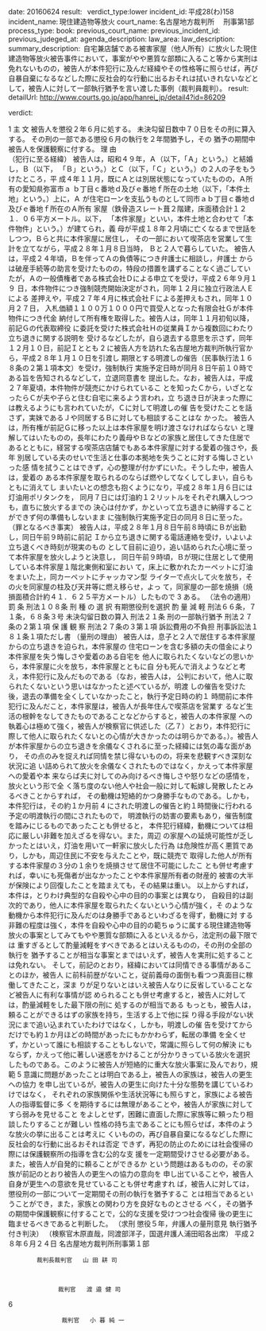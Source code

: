 
date: 20160624
result:  
verdict_type:lower
incident_id: 平成28(わ)158
incident_name: 現住建造物等放火
court_name: 名古屋地方裁判所 　刑事第1部
process_type:
book: 
previous_court_name:
previous_incident_id:
previous_judeged_at:
agenda_description: 
law_area: 
law_description: 
summary_description:  自宅兼店舗である被害家屋（他人所有）に放火した現住建造物等放火被告事件において，事案がやや悪質な部類に入ること等から実刑は免れないものの，被告人が本件犯行に及んだ経緯やその性格等に照らせば，再び自暴自棄になるなどした際に反社会的な行動に出るおそれは拭いきれないなどとして，被告人に対して一部執行猶予を言い渡した事例（裁判員裁判）。
result:  
detailUrl: http://www.courts.go.jp/app/hanrei_jp/detail4?id=86209

verdict:

 1 
                           主      文 
       被告人を懲役２年６月に処する。 
       未決勾留日数中７０日をその刑に算入する。 
       その刑の一部である懲役６月の執行を２年間猶予し，その
猶予の期間中被告人を保護観察に付する。 
               理      由             
（犯行に至る経緯） 
 被告人は，昭和４９年，Ａ（以下，「Ａ」という。）と結婚し，Ｂ（以下，
「Ｂ」という。）とＣ（以下，「Ｃ」という。）の２人の子をもうけたところ，平
成４年１１月，既にＡとは別居状態になっていたものの，Ａ所有の愛知県弥富市ａ
ｂ丁目ｃ番地ｄ及びｅ番地ｆ所在の土地（以下，「本件土地」という。）上に，Ａ
が住宅ローンを支払うものとして同市ａｂ丁目ｃ番地ｄ及びｅ番地ｆ所在のＡ所有
家屋（鉄骨造スレート葺２階建，床面積合計１２１．０６平方メートル。以下，
「本件家屋」といい，本件土地と合わせて「本件物件」という。）が建てられ，義
母が平成１８年２月頃に亡くなるまで世話をしつつ，Ｂらと共に本件家屋に居住し，
その一部において喫茶店を営業して生計を立てながら，平成２８年１月８日当時，
Ｂと２人で暮らしていた。 
 被告人は，平成２４年頃，Ｂを伴ってＡの負債等につき弁護士に相談し，弁護士
からは破産手続等の助言を受けたものの，特段の措置を講ずることなく過ごしてい
たが，Ａの一般債権者である株式会社Ｄによる申立てを受け，平成２６年９月１９
日，本件物件につき強制競売開始決定がされ，同年１２月に独立行政法人Ｅによる
差押えや，平成２７年４月に株式会社Ｆによる差押えもされ，同年１０月２７日，
入札価額１１００万１０００円で買受人となった有限会社Ｇが本件物件につき代金
納付して所有権を取得した。被告人は，同年１１月初旬以降，前記Ｇの代表取締役
に委託を受けた株式会社Ｈの従業員Ｉから複数回にわたり立ち退きに関する説明を
受けるなどしたが，自ら退去する意思を示さず，同年１２月１０日，前記Ｉととも
 2 
に被告人方を訪れた名古屋地方裁判所執行官から，平成２８年１月１０日を引渡し
期限とする明渡しの催告（民事執行法１６８条の２第１項本文）を受け，強制執行
実施予定日時が同月８日午前１０時である旨を告知されるなどして，立退同意書を
提出した。なお，被告人は，平成２７年夏頃，本件物件が競売にかけられているこ
とを知ったＣから，いざとなったらＣが夫や子らと住む自宅に来るよう言われ，立
ち退き日が決まった際には教えるようにも言われていたが，Ｃに対して明渡しの催
告を受けたことを話さず，実妹であるＪや同居するＢに対しても相談することはな
かった。 
 被告人は，所有権が前記Ｇに移った以上は本件家屋を明け渡さなければならない
と理解してはいたものの，長年にわたり義母やＢなどの家族と居住してきた住居で
あるとともに，経営する喫茶店店舗でもある本件家屋に対する愛着の強さや，長年
別居している夫のせいで生活と仕事の本拠地を失うことに対する悔しさといった感
情を拭うことはできず，心の整理が付かずにいた。そうした中，被告人は，愛着の
ある本件家屋を取られるのならば燃やしてなくしてしまい，自らもともに消えてし
まいたいとの想念も抱くようになり，平成２８年１月６日には灯油用ポリタンクを，
同月７日には灯油約１２リットルをそれぞれ購入しつつも，直ちに放火するまでの
決心は付かず，かといって立ち退きに納得することができず何の準備もしないまま
に強制執行実施予定日の同月８日に至った。 
（罪となるべき事実） 
 被告人は，平成２８年１月８日午前８時頃にＢが出勤し，同日午前９時前に前記
Ｉから立ち退きに関する電話連絡を受け，いよいよ立ち退くべき時刻が現実のもの
として目前に迫り，追い詰められた心境に至って本件家屋を放火しようと決意し，
同日午前９時頃，Ｂが現に住居として使用している本件家屋１階北東側和室におい
て，床上に敷かれたカーペットに灯油をまいた上，同カーペットにチャッカマン型
ライターで点火して火を放ち，その火を同家屋の柱及び天井等に燃え移らせ，よっ
て，同家屋の一部を焼損（焼損面積合計約４１．６２５平方メートル）したもので
 3 
ある。 
（法令の適用） 
罰 条      刑法１０８条 
刑 種 の 選 択      有期懲役刑を選択 
酌 量 減 軽      刑法６６条，７１条，６８条３号 
未決勾留日数の算入      刑法２１条 
刑の一部執行猶予      刑法２７条の２第１項 
保 護 観 察      刑法２７条の３第１項 
訴訟費用の不負担      刑事訴訟法１８１条１項ただし書 
（量刑の理由） 
 被告人は，息子と２人で居住する本件家屋からの立ち退きを迫られ，本件家屋の
住宅ローンを含む多額の夫の借金により本件家屋を失う悔しさや愛着のある自宅を
他人に取られたくないなどの思いから，本件家屋に火を放ち，本件家屋とともに自
分も死んで消えようなどと考え，本件犯行に及んだものである（なお，被告人は，
公判において，他人に取られたくないという思いはなかったと述べているが，明渡
しの催告を受けた後，退去の準備を全くしていなかったこと，執行予定日時の約１
時間前に本件犯行に及んだこと，本件家屋は，被告人が長年住んで喫茶店を営業す
るなど生活の根幹をなしてきたものであることなどからすると，被告人の本件家屋
への執着心は極めて強く，被告人が検察官に供述した（乙７）とおり，本件犯行に
際して他人に取られたくないとの心情が大きかったのは明らかである。）。被告人
が本件家屋からの立ち退きを余儀なくされるに至った経緯には気の毒な面があり，
その点のみを捉えれば同情を禁じ得ないものの，将来を悲観すべき深刻な状況に追
い詰められて放火を余儀なくされたものではなく，かえって本件家屋への愛着や本
来ならば夫に対してのみ向けるべき悔しさや怒りなどの感情を，放火という形で全
く落ち度のない他人や社会一般に対して転嫁し発散したとみるべきことからすれば，
その動機は短絡的かつ身勝手なものである。しかも，本件犯行は，その約１か月前
 4 
にされた明渡しの催告と約１時間後に行われる予定の明渡執行の間にされたもので，
明渡執行の妨害の要素もあり，催告制度を踏みにじるものであったことも併せると，
本件犯行経緯，動機については相応に厳しい非難を加えざるを得ない。また，周辺
の家屋への延焼可能性が乏しかったとはいえ，灯油を用いて一軒家に放火した行為
は危険性が高く悪質であり，しかも，周辺住民に不安を与えたことや，既に競売で
取得した他人が所有する本件家屋の３分の１余りを焼損させて居住不可能にしたこ
とも併せ考慮すれば，幸いにも死傷者が出なかったことや本件家屋所有者の財産的
被害の大半が保険により回復したことを踏まえても，その結果は重い。 
 以上からすれば，本件は，とりわけ典型的な自殺や心中の目的の事案とは異なり，
自殺目的は副次的であり，他人に本件家屋を取られたくないという心情が強く，そ
のような動機から本件犯行に及んだのは身勝手であるといわざるを得ず，動機に対
する非難の程度は強く，本件を自殺や心中の目的の範ちゅうに属する現住建造物等
放火の事案としてみてもやや悪質な部類に入るといえるから，法定刑の最下限では
重すぎるとして酌量減軽をすべきであるとはいえるものの，その刑の全部の執行を
猶予することが相当な事案とまではいえず，被告人を実刑に処することは免れない。
そして，前記のとおり，経緯においては同情できる事情があることのほか，被告人
に前科前歴がないこと，従前義母の面倒も看つつ真面目に稼働してきたこと，深ま
りが足りないとはいえ被告人なりに反省していることなど被告人に有利な事情が認
められることも併せ考慮すると，被告人に対しては，酌量減軽をした最下限の刑に
処するのが相当である 
 もっとも，被告人は，頼ることができるはずの家族を持ち，生活する上で他に採
り得る手段がない状況にまで追い込まれていたわけではなく，しかも，明渡しの催
告を受けてからだけでも約１か月ほどの時間があったにもかかわらず，転居の準備
を全くせず，かといって誰にも相談することもしないで，常識に照らして何の解決
にもならず，かえって他に著しい迷惑をかけることが分かりきっている放火を選択
したものである。このように被告人が短絡的に重大な放火事案に及んでおり，規範
 5 
意識に問題があったことは明白である上，被告人の家族は，被告人の更生への協力
を申し出ているが，被告人の更生に向けた十分な態勢を講じているわけではなく，
それぞれの家族関係や生活状況等にも照らすと，家族による被告人の指導監督に多
くを期待するには無理があることや，被告人が家族に対してすら弱みを見せること
をよしとせず，困難に直面した際に家族等に頼ったり相談したりすることが難しい
性格の持ち主であることにも照らせば，本件のような放火の挙に出ることは考えに
くいものの，再び自暴自棄になるなどした際に反社会的な行動に出るおそれは否定
できず，再犯の防止のためには社会復帰の際には保護観察所の指導を含む公的な支
援を一定期間受けさせる必要がある。また，被告人が自発的に頼ることができるか
という問題はあるものの，その家族が前記のとおり被告人の更生への協力の意向を
申し出ていることや，被告人自身が更生への意欲を見せていることも併せ考慮すれ
ば，被告人に対しては，懲役刑の一部について一定期間その刑の執行を猶予するこ
とは相当であるということができ，また，家族との関わり方を良好なものとさせる
べく，その猶予の期間中保護観察に付することで，公的な支援を受けつつ社会復帰
後の更生に臨ませるべきであると判断した。 
（求刑 懲役５年，弁護人の量刑意見 執行猶予付き判決） 
（検察官木原直哉，同渡部洋子，国選弁護人浦田昭各出席） 
    平成２８年６月２４日 
        名古屋地方裁判所刑事第１部 
 
            裁判長裁判官   山 田 耕 司 
 
 
                     
                  裁判官   渡 邉 健 司 
                             
 6 
                           
   
                   裁判官   小 暮 純 一 

                    